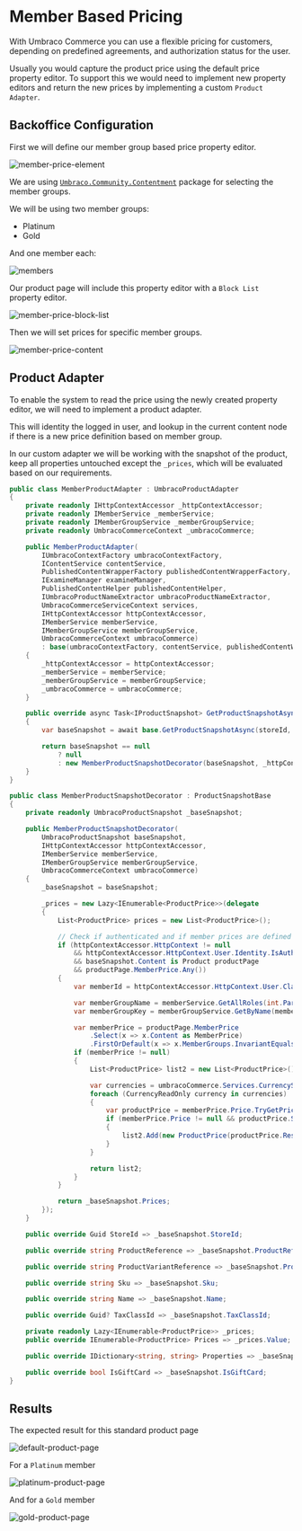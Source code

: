 # Member Based Pricing

With Umbraco Commerce you can use a flexible pricing for customers, depending on predefined agreements, and authorization status for the user.

Usually you would capture the product price using the default price property editor. To support this we would need to implement new property editors and return the new prices by implementing a custom `Product Adapter`.

## Backoffice Configuration

First we will define our member group based price property editor.

![member-price-element](images/member-based-pricing/member-price-element.png)

We are using [`Umbraco.Community.Contentment`](https://www.nuget.org/packages/Umbraco.Community.Contentment/6.0.0-alpha004) package for selecting the member groups.

We will be using two member groups:
* Platinum
* Gold

And one member each:

![members](images/member-based-pricing/members.png)

Our product page will include this property editor with a `Block List` property editor.

![member-price-block-list](images/member-based-pricing/member-price-block-list.png)

Then we will set prices for specific member groups.

![member-price-content](images/member-based-pricing/member-price-content.png)

## Product Adapter

To enable the system to read the price using the newly created property editor, we will need to implement a product adapter.

This will identity the logged in user, and lookup in the current content node if there is a new price definition based on member group.

In our custom adapter we will be working with the snapshot of the product, keep all properties untouched except the `_prices`, which will be evaluated based on our requirements.

````csharp
public class MemberProductAdapter : UmbracoProductAdapter
{
    private readonly IHttpContextAccessor _httpContextAccessor;
    private readonly IMemberService _memberService;
    private readonly IMemberGroupService _memberGroupService;
    private readonly UmbracoCommerceContext _umbracoCommerce;

    public MemberProductAdapter(
        IUmbracoContextFactory umbracoContextFactory,
        IContentService contentService,
        PublishedContentWrapperFactory publishedContentWrapperFactory,
        IExamineManager examineManager,
        PublishedContentHelper publishedContentHelper,
        IUmbracoProductNameExtractor umbracoProductNameExtractor,
        UmbracoCommerceServiceContext services,
        IHttpContextAccessor httpContextAccessor,
        IMemberService memberService,
        IMemberGroupService memberGroupService,
        UmbracoCommerceContext umbracoCommerce)
        : base(umbracoContextFactory, contentService, publishedContentWrapperFactory, examineManager, publishedContentHelper, umbracoProductNameExtractor, services)
    {
        _httpContextAccessor = httpContextAccessor;
        _memberService = memberService;
        _memberGroupService = memberGroupService;
        _umbracoCommerce = umbracoCommerce;
    }

    public override async Task<IProductSnapshot> GetProductSnapshotAsync(Guid storeId, string productReference, string productVariantReference, string languageIsoCode, CancellationToken cancellationToken = default)
    {
        var baseSnapshot = await base.GetProductSnapshotAsync(storeId, productReference, productVariantReference, languageIsoCode) as UmbracoProductSnapshot;

        return baseSnapshot == null
            ? null
            : new MemberProductSnapshotDecorator(baseSnapshot, _httpContextAccessor, _memberService, _memberGroupService, _umbracoCommerce);
    }
}

public class MemberProductSnapshotDecorator : ProductSnapshotBase
{
    private readonly UmbracoProductSnapshot _baseSnapshot;

    public MemberProductSnapshotDecorator(
        UmbracoProductSnapshot baseSnapshot,
        IHttpContextAccessor httpContextAccessor,
        IMemberService memberService,
        IMemberGroupService memberGroupService,
        UmbracoCommerceContext umbracoCommerce)
    {
        _baseSnapshot = baseSnapshot;

        _prices = new Lazy<IEnumerable<ProductPrice>>(delegate
        {
            List<ProductPrice> prices = new List<ProductPrice>();

            // Check if authenticated and if member prices are defined
            if (httpContextAccessor.HttpContext != null
                && httpContextAccessor.HttpContext.User.Identity.IsAuthenticated
                && baseSnapshot.Content is Product productPage
                && productPage.MemberPrice.Any())
            {
                var memberId = httpContextAccessor.HttpContext.User.Claims.FirstOrDefault(x => x.Type == ClaimTypes.NameIdentifier)?.Value;

                var memberGroupName = memberService.GetAllRoles(int.Parse(memberId)).First();
                var memberGroupKey = memberGroupService.GetByName(memberGroupName).Key;

                var memberPrice = productPage.MemberPrice
                    .Select(x => x.Content as MemberPrice)
                    .FirstOrDefault(x => x.MemberGroups.InvariantEquals(memberGroupKey.ToString()));
                if (memberPrice != null)
                {
                    List<ProductPrice> list2 = new List<ProductPrice>();

                    var currencies = umbracoCommerce.Services.CurrencyService.GetCurrenciesAsync(_baseSnapshot.StoreId).ConfigureAwait(false).GetAwaiter().GetResult();
                    foreach (CurrencyReadOnly currency in currencies)
                    {
                        var productPrice = memberPrice.Price.TryGetPriceFor(currency.Id);
                        if (memberPrice.Price != null && productPrice.Success)
                        {
                            list2.Add(new ProductPrice(productPrice.Result.Value, productPrice.Result.CurrencyId));
                        }
                    }

                    return list2;
                }
            }

            return _baseSnapshot.Prices;
        });
    }

    public override Guid StoreId => _baseSnapshot.StoreId;

    public override string ProductReference => _baseSnapshot.ProductReference;

    public override string ProductVariantReference => _baseSnapshot.ProductVariantReference;

    public override string Sku => _baseSnapshot.Sku;

    public override string Name => _baseSnapshot.Name;

    public override Guid? TaxClassId => _baseSnapshot.TaxClassId;

    private readonly Lazy<IEnumerable<ProductPrice>> _prices;
    public override IEnumerable<ProductPrice> Prices => _prices.Value;

    public override IDictionary<string, string> Properties => _baseSnapshot.Properties;

    public override bool IsGiftCard => _baseSnapshot.IsGiftCard;
}
````

## Results

The expected result for this standard product page

![default-product-page](images/member-based-pricing/default-product-page.png)

For a `Platinum` member

![platinum-product-page](images/member-based-pricing/platinum-product-page.png)

And for a `Gold` member

![gold-product-page](images/member-based-pricing/gold-product-page.png)


